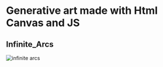 # Generative art made with Html Canvas and JS

Infinite_Arcs
-------------
![infinite arcs](https://github.com/j-novaes/generative_art/tree/master/projects_images/arc_ani.gif)